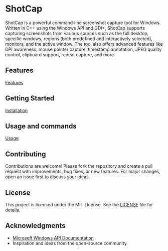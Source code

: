 # ShotCap

ShotCap is a powerful command‑line screenshot capture tool for Windows. Written in C++ using the Windows API and GDI+, ShotCap supports capturing screenshots from various sources such as the full desktop, specific windows, regions (both predefined and interactively selected), monitors, and the active window. The tool also offers advanced features like DPI awareness, mouse pointer capture, timestamp annotation, JPEG quality control, clipboard support, repeat capture, and more.

## Features

[Features](https://shotcap.pages.dev/features)

## Getting Started

[Installation](https://shotcap.pages.dev/installation)

## Usage and commands
[Usage](https://shotcap.pages.dev/usage)

## Contributing

Contributions are welcome! Please fork the repository and create a pull request with improvements, bug fixes, or new features. For major changes, open an issue first to discuss your ideas.

## License

This project is licensed under the MIT License. See the [LICENSE](LICENSE) file for details.

## Acknowledgments

- [Microsoft Windows API Documentation](https://docs.microsoft.com/en-us/windows/win32/api/)
- Inspiration and ideas from the open-source community.
